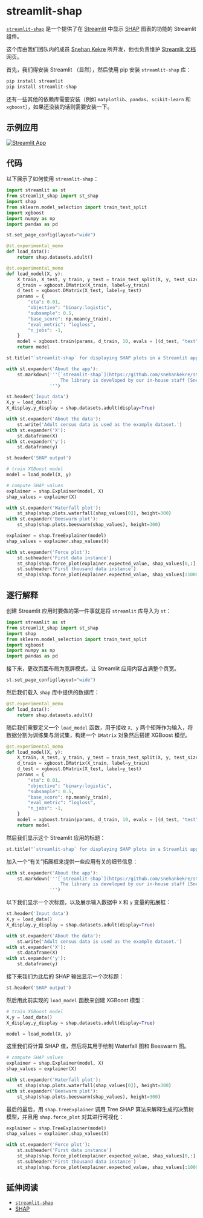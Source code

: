 # streamlit-shap

[`streamlit-shap`](https://github.com/snehankekre/streamlit-shap) 是一个提供了在 [Streamlit](https://streamlit.io/) 中显示 [SHAP](https://github.com/slundberg/shap) 图表的功能的 Streamlit 组件。

这个库由我们团队内的成员 [Snehan Kekre](https://github.com/snehankekre) 所开发，他也负责维护 [Streamlit 文档](https://docs.streamlit.io/) 网页。

首先，我们得安装 Streamlit （显然），然后使用 pip 安装 `streamlit-shap` 库：

```bash
pip install streamlit
pip install streamlit-shap
```

还有一些其他的依赖库需要安装（例如 `matplotlib`、`pandas`、`scikit-learn` 和 `xgboost`），如果还没装的话则需要安装一下。

## 示例应用

[![Streamlit App](https://static.streamlit.io/badges/streamlit_badge_black_white.svg)](https://share.streamlit.io/dataprofessor/streamlit-shap/)

## 代码

以下展示了如何使用 `streamlit-shap`：

```python
import streamlit as st
from streamlit_shap import st_shap
import shap
from sklearn.model_selection import train_test_split
import xgboost
import numpy as np
import pandas as pd

st.set_page_config(layout="wide")

@st.experimental_memo
def load_data():
    return shap.datasets.adult()

@st.experimental_memo
def load_model(X, y):
    X_train, X_test, y_train, y_test = train_test_split(X, y, test_size=0.2, random_state=7)
    d_train = xgboost.DMatrix(X_train, label=y_train)
    d_test = xgboost.DMatrix(X_test, label=y_test)
    params = {
        "eta": 0.01,
        "objective": "binary:logistic",
        "subsample": 0.5,
        "base_score": np.mean(y_train),
        "eval_metric": "logloss",
        "n_jobs": -1,
    }
    model = xgboost.train(params, d_train, 10, evals = [(d_test, "test")], verbose_eval=100, early_stopping_rounds=20)
    return model

st.title("`streamlit-shap` for displaying SHAP plots in a Streamlit app")

with st.expander('About the app'):
    st.markdown('''[`streamlit-shap`](https://github.com/snehankekre/streamlit-shap) is a Streamlit 组件 that provides a wrapper to display [SHAP](https://github.com/slundberg/shap) plots in [Streamlit](https://streamlit.io/).
                    The library is developed by our in-house staff [Snehan Kekre](https://github.com/snehankekre) who also maintains the [Streamlit Documentation](https://docs.streamlit.io/) website.
                ''')

st.header('Input data')
X,y = load_data()
X_display,y_display = shap.datasets.adult(display=True)

with st.expander('About the data'):
    st.write('Adult census data is used as the example dataset.')
with st.expander('X'):
    st.dataframe(X)
with st.expander('y'):
    st.dataframe(y)

st.header('SHAP output')

# train XGBoost model
model = load_model(X, y)

# compute SHAP values
explainer = shap.Explainer(model, X)
shap_values = explainer(X)

with st.expander('Waterfall plot'):
    st_shap(shap.plots.waterfall(shap_values[0]), height=300)
with st.expander('Beeswarm plot'):
    st_shap(shap.plots.beeswarm(shap_values), height=300)

explainer = shap.TreeExplainer(model)
shap_values = explainer.shap_values(X)

with st.expander('Force plot'):
    st.subheader('First data instance')
    st_shap(shap.force_plot(explainer.expected_value, shap_values[0,:], X_display.iloc[0,:]), height=200, width=1000)
    st.subheader('First thousand data instance')
    st_shap(shap.force_plot(explainer.expected_value, shap_values[:1000,:], X_display.iloc[:1000,:]), height=400, width=1000)
```

## 逐行解释

创建 Streamlit 应用时要做的第一件事就是将 `streamlit` 库导入为 `st`：

```python
import streamlit as st
from streamlit_shap import st_shap
import shap
from sklearn.model_selection import train_test_split
import xgboost
import numpy as np
import pandas as pd
```

接下来，更改页面布局为宽屏模式，让 Streamlit 应用内容占满整个页宽。

```python
st.set_page_config(layout="wide")
```

然后我们载入 `shap` 库中提供的数据库：

```python
@st.experimental_memo
def load_data():
    return shap.datasets.adult()
```

随后我们需要定义一个 `load_model` 函数，用于接收 `X, y` 两个矩阵作为输入，将数据分割为训练集与测试集，构建一个 `DMatrix` 对象然后搭建 XGBoost 模型。

```python
@st.experimental_memo
def load_model(X, y):
    X_train, X_test, y_train, y_test = train_test_split(X, y, test_size=0.2, random_state=7)
    d_train = xgboost.DMatrix(X_train, label=y_train)
    d_test = xgboost.DMatrix(X_test, label=y_test)
    params = {
        "eta": 0.01,
        "objective": "binary:logistic",
        "subsample": 0.5,
        "base_score": np.mean(y_train),
        "eval_metric": "logloss",
        "n_jobs": -1,
    }
    model = xgboost.train(params, d_train, 10, evals = [(d_test, "test")], verbose_eval=100, early_stopping_rounds=20)
    return model
```

然后我们显示这个 Streamlit 应用的标题：

```python
st.title("`streamlit-shap` for displaying SHAP plots in a Streamlit app")
```

加入一个“有关”拓展框来提供一些应用有关的细节信息：

```python
with st.expander('About the app'):
    st.markdown('''[`streamlit-shap`](https://github.com/snehankekre/streamlit-shap) is a Streamlit component that provides a wrapper to display [SHAP](https://github.com/slundberg/shap) plots in [Streamlit](https://streamlit.io/).
                    The library is developed by our in-house staff [Snehan Kekre](https://github.com/snehankekre) who also maintains the [Streamlit Documentation](https://docs.streamlit.io/) website.
                ''')
```

以下我们显示一个次标题，以及展示输入数据中 `X` 和 `y` 变量的拓展框：

```python
st.header('Input data')
X,y = load_data()
X_display,y_display = shap.datasets.adult(display=True)

with st.expander('About the data'):
    st.write('Adult census data is used as the example dataset.')
with st.expander('X'):
    st.dataframe(X)
with st.expander('y'):
    st.dataframe(y)
```

接下来我们为此后的 SHAP 输出显示一个次标题：

```python
st.header('SHAP output')
```

然后用此前实现的 `load_model` 函数来创建 XGBoost 模型：

```python
# train XGBoost model
X,y = load_data()
X_display,y_display = shap.datasets.adult(display=True)

model = load_model(X, y)
```

这里我们将计算 SHAP 值，然后将其用于绘制 Waterfall 图和 Beeswarm 图。

```python
# compute SHAP values
explainer = shap.Explainer(model, X)
shap_values = explainer(X)

with st.expander('Waterfall plot'):
    st_shap(shap.plots.waterfall(shap_values[0]), height=300)
with st.expander('Beeswarm plot'):
    st_shap(shap.plots.beeswarm(shap_values), height=300)
```

最后的最后，用 `shap.TreeExplainer` 调用 Tree SHAP 算法来解释生成的决策树模型，并且用 `shap.force_plot` 对其进行可视化：

```python
explainer = shap.TreeExplainer(model)
shap_values = explainer.shap_values(X)

with st.expander('Force plot'):
    st.subheader('First data instance')
    st_shap(shap.force_plot(explainer.expected_value, shap_values[0,:], X_display.iloc[0,:]), height=200, width=1000)
    st.subheader('First thousand data instance')
    st_shap(shap.force_plot(explainer.expected_value, shap_values[:1000,:], X_display.iloc[:1000,:]), height=400, width=1000)
```

## 延伸阅读

- [`streamlit-shap`](https://github.com/snehankekre/streamlit-shap)
- [SHAP](https://github.com/slundberg/shap)
